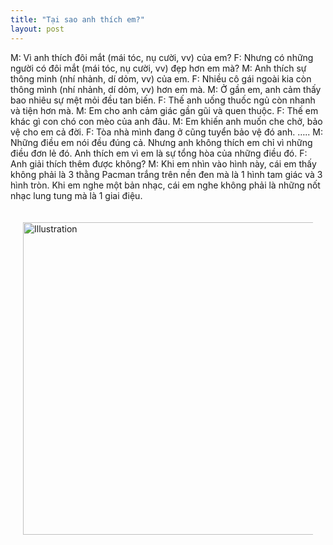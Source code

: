 ```yaml
---
title: "Tại sao anh thích em?"
layout: post
---
```

M: Vì anh thích đôi mắt (mái tóc, nụ cười, vv) của em? 
F: Nhưng có những người có đôi mắt (mái tóc, nụ cười, vv) đẹp hơn em mà?
M: Anh thích sự thông minh (nhí nhảnh, dí dỏm, vv) của em.
F: Nhiều cô gái ngoài kia còn thông mình (nhí nhảnh, dí dỏm, vv) hơn em mà.
M: Ở gần em, anh cảm thấy bao nhiêu sự mệt mỏi đều tan biến.
F: Thế anh uống thuốc ngủ còn nhanh và tiện hơn mà.
M: Em cho anh cảm giác gần gũi và quen thuộc.
F: Thế em khác gì con chó con mèo của anh đâu. 
M: Em khiến anh muốn che chở, bảo vệ cho em cả đời.
F: Tòa nhà mình đang ở cũng tuyển bảo vệ đó anh.
…..
M: Những điều em nói đều đúng cả. Nhưng anh không thích em chỉ vì những điều đơn lẻ đó. Anh thích em vì em là sự tổng hòa của những điều đó.
F: Anh giải thích thêm được không?
M: Khi em nhìn vào hình này, cái em thấy không phải là 3 thằng Pacman trắng trên nền đen mà là 1 hình tam giác và 3 hình tròn. Khi em nghe một bản nhạc, cái em nghe không phải là những nốt nhạc lung tung mà là 1 giai điệu.

<div style="display: flex; justify-content: center; padding: 20px;">
    <img src="{{ site.baseurl }}/assets/media/posts/2022-06-01-tai-sao-anh-thich-em.png" alt="Illustration" style="width: 500px; height: auto;">
</div>
